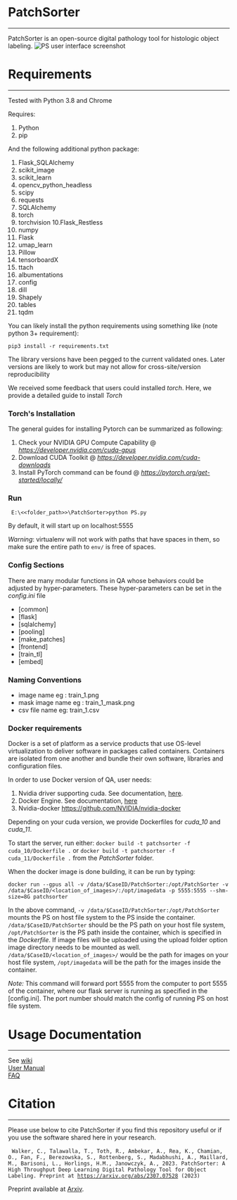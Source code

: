 # PatchSorter
---
PatchSorter is an open-source digital pathology tool for histologic object labeling.
![PS user interface screenshot](https://github.com/choosehappy/PatchSorter/wiki/images/patchsorter_tool.gif)

# Requirements
---
Tested with Python 3.8 and Chrome

Requires:
1. Python 
2. pip

And the following additional python package:
1. Flask_SQLAlchemy
2. scikit_image
3. scikit_learn
4. opencv_python_headless
5. scipy
6. requests
7. SQLAlchemy
8. torch
9. torchvision
10.Flask_Restless
11. numpy
12. Flask
13. umap_learn
14. Pillow
15. tensorboardX
16. ttach
17. albumentations
18. config
19. dill
20. Shapely
21. tables
22. tqdm

You can likely install the python requirements using something like (note python 3+ requirement):
```
pip3 install -r requirements.txt
```

The library versions have been pegged to the current validated ones. 
Later versions are likely to work but may not allow for cross-site/version reproducibility

We received some feedback that users could installed *torch*. Here, we provide a detailed guide to install
*Torch*
### Torch's Installation
The general guides for installing Pytorch can be summarized as following:
1. Check your NVIDIA GPU Compute Capability @ *https://developer.nvidia.com/cuda-gpus* 
2. Download CUDA Toolkit @ *https://developer.nvidia.com/cuda-downloads* 
3. Install PyTorch command can be found @ *https://pytorch.org/get-started/locally/* 

### Run
```
 E:\<<folder_path>>\PatchSorter>python PS.py
```
By default, it will start up on localhost:5555

*Warning*: virtualenv will not work with paths that have spaces in them, so make sure the entire path to `env/` is free of spaces.
### Config Sections
There are many modular functions in QA whose behaviors could be adjusted by hyper-parameters. These hyper-parameters can 
be set in the *config.ini* file

- [common]
- [flask]
- [sqlalchemy]
- [pooling]
- [make_patches]
- [frontend]
- [train_tl]
- [embed]

### Naming Conventions
- image name eg : train_1.png
- mask image name eg : train_1_mask.png
- csv file name eg: train_1.csv 


### Docker requirements
Docker is a set of platform as a service products that use OS-level virtualization to deliver software in packages called containers. Containers are isolated from one another and bundle their own software, libraries and configuration files.

In order to use Docker version of QA, user needs:
1. Nvidia driver supporting cuda. See documentation, [here](https://docs.nvidia.com/deploy/cuda-compatibility/index.html).
2. Docker Engine. See documentation, [here](https://docs.docker.com/engine/install/)
3. Nvidia-docker https://github.com/NVIDIA/nvidia-docker


Depending on your cuda version, we provide Dockerfiles for *cuda_10* and *cuda_11*.

To start the server, run either:
`docker build -t patchsorter -f cuda_10/Dockerfile .` 
or 
`docker build -t patchsorter -f cuda_11/Dockerfile .`
from the *PatchSorter* folder.

When the docker image is done building, it can be run by typing:

`docker run --gpus all -v /data/$CaseID/PatchSorter:/opt/PatchSorter -v /data/$CaseID/<location_of_images>/:/opt/imagedata -p 5555:5555 --shm-size=8G patchsorter`

In the above command, `-v /data/$CaseID/PatchSorter:/opt/PatchSorter` mounts the PS on host file system to the PS inside the container.
`/data/$CaseID/PatchSorter` should be the PS path on your host file system, `/opt/PatchSorter` is the PS path inside the container, which is specified in the *Dockerfile*.
If image files will be uploaded using the upload folder option image directory needs to be mounted as well.
`/data/$CaseID/<location_of_images>/` would be the path for images on your host file system, `/opt/imagedata` will be the path for the images inside the container.

*Note:* This command will forward port 5555 from the computer to port 5555 of the container, 
where our flask server is running as specified in the [config.ini]. The port number should match the config of running PS on host file system.

# Usage Documentation
---
See 
[wiki](https://github.com/choosehappy/PatchSorter/wiki)  
[User Manual](https://github.com/choosehappy/PatchSorter/wiki/User-Manual)  
[FAQ](https://github.com/choosehappy/PatchSorter/wiki/Frequently-Asked-Questions)

# Citation
---

Please use below to cite PatchSorter if you find this repository useful or if you use the software shared here in your research.

<pre> <code>Walker, C., Talawalla, T., Toth, R., Ambekar, A., Rea, K., Chamian, O., Fan, F., Berezowska, S., Rottenberg, S., Madabhushi, A., Maillard, M., Barisoni, L., Horlings, H.M., Janowczyk, A., 2023. PatchSorter: A High Throughput Deep Learning Digital Pathology Tool for Object Labeling. Preprint at <a href="https://arxiv.org/abs/2307.07528">https://arxiv.org/abs/2307.07528</a> (2023)</code></pre>

Preprint available at [Arxiv](https://arxiv.org/abs/2307.07528).
